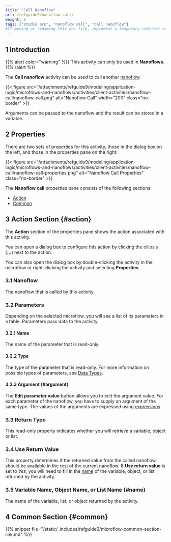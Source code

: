 ```yaml
---
title: "Call Nanoflow"
url: /refguide9/nanoflow-call/
weight: 2
tags: ["studio pro", "nanoflow call", "call nanoflow"]
#If moving or renaming this doc file, implement a temporary redirect and let the respective team know they should update the URL in the product. See Mapping to Products for more details.
---
```


## 1 Introduction

{{% alert color="warning" %}}
This activity can only be used in **Nanoflows**.
{{% /alert %}}

The **Call nanoflow** activity can be used to call another [nanoflow](/refguide9/nanoflows/). 

{{< figure src="/attachments/refguide9/modeling/application-logic/microflows-and-nanoflows/activities/client-activities/nanoflow-call/nanoflow-call.png" alt="Nanoflow Call"   width="200"  class="no-border" >}}

Arguments can be passed to the nanoflow and the result can be stored in a variable.

## 2 Properties

There are two sets of properties for this activity, those in the dialog box on the left, and those in the properties pane on the right:

{{< figure src="/attachments/refguide9/modeling/application-logic/microflows-and-nanoflows/activities/client-activities/nanoflow-call/nanoflow-call-properties.png" alt="Nanoflow Call Properties" class="no-border" >}}

The **Nanoflow call** properties pane consists of the following sections:

* [Action](#action)
* [Common](#common)

## 3 Action Section {#action}

The **Action** section of the properties pane shows the action associated with this activity.

You can open a dialog box to configure this action by clicking the ellipsis (**…**) next to the action.

You can also open the dialog box by double-clicking the activity in the microflow or right-clicking the activity and selecting **Properties**.

### 3.1 Nanoflow

The nanoflow that is called by this activity.

### 3.2 Parameters

Depending on the selected microflow, you will see a list of its parameters in a table. Parameters pass data to the activity. 

#### 3.2.1 Name

The name of the parameter that is read-only.

#### 3.2.2 Type

The type of the parameter that is read-only. For more information on possible types of parameters, see [Data Types](/refguide9/data-types/).

#### 3.2.3 Argument {#argument}

The **Edit parameter value** button allows you to edit the argument value. For each parameter of the nanoflow, you have to supply an argument of the same type. The values of the arguments are expressed using [expressions](/refguide9/expressions/).

### 3.3 Return Type

This read-only property indicates whether you will retrieve a variable, object or list. 

### 3.4 Use Return Value

This property determines if the returned value from the called nanoflow should be available in the rest of the current nanoflow. If **Use return value** is set to *Yes*, you will need to fill in the [name](#name) of the variable, object, or list returned by the activity.

### 3.5 Variable Name, Object Name, or List Name {#name}

The name of the variable, list, or object returned by the activity.

## 4 Common Section {#common}

{{% snippet file="/static/_includes/refguide9/microflow-common-section-link.md" %}}
